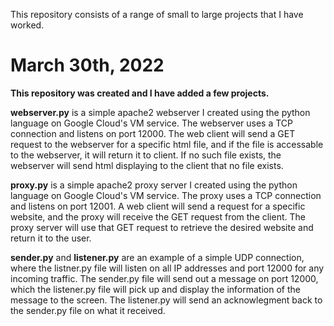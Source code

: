 This repository consists of a range of small to large projects that I have worked. 

# March 30th, 2022
**This repository was created and I have added a few projects.**

**webserver.py** is a simple apache2 webserver I created using the python language on Google Cloud's VM service. The webserver uses a TCP connection and listens on port 12000. The web client will send a GET request to the webserver for a specific html file, and if the file is accessable to the webserver, it will return it to client. If no such file exists, the webserver will send html displaying to the client that no file exists.

**proxy.py** is a simple apache2 proxy server I created using the python language on Google Cloud's VM service. The proxy uses a TCP connection and listens on port 12001. A web client will send a request for a specific website, and the proxy will receive the GET request from the client. The proxy server will use that GET request to retrieve the desired website and return it to the user.

**sender.py** and **listener.py** are an example of a simple UDP connection, where the listner.py file will listen on all IP addresses and port 12000 for any incoming traffic. The sender.py file will send out a message on port 12000, which the listener.py file will pick up and display the information of the message to the screen. The listener.py will send an acknowlegment back to the sender.py file on what it received.
